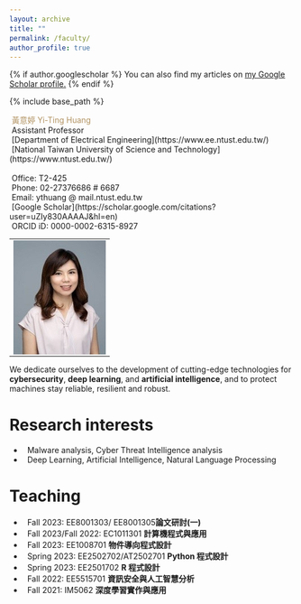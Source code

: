 ```yaml
---
layout: archive
title: ""
permalink: /faculty/
author_profile: true
---
```


{% if author.googlescholar %}
  You can also find my articles on <u><a href="{{author.googlescholar}}">my Google Scholar profile</a>.</u>
{% endif %}

{% include base_path %}


<table style="border:0px">
  <tr>
    <td rowspan="3"><img src="/images/Yi-ting3.jpg" align="left" height="50%"/></td>
  </tr>
  <tr><font color="#b29362"> &nbsp;黃意婷 Yi-Ting Huang</font><br></tr>
  <tr>
    &nbsp;Assistant Professor<br>
    &nbsp;[Department of Electrical Engineering](https://www.ee.ntust.edu.tw/)<br>
    &nbsp;[National Taiwan University of Science and Technology](https://www.ntust.edu.tw/)<br><br>
  </tr>
  <tr>
    &nbsp;Office: T2-425<br>
    &nbsp;Phone: 02-27376686 # 6687<br>   
    &nbsp;Email: ythuang @ mail.ntust.edu.tw<br>
    &nbsp;[Google Scholar](https://scholar.google.com/citations?user=uZIy830AAAAJ&hl=en)<br>
    &nbsp;ORCID iD: 0000-0002-6315-8927<br>
  </tr>
</table>

   

  We dedicate ourselves to the development of cutting-edge technologies for **cybersecurity**, **deep learning**, and **artificial intelligence**, and to protect machines stay reliable, resilient and robust.<br>

<!-- Research interests -->  
# Research interests

  * &nbsp;&nbsp;Malware analysis, Cyber Threat Intelligence analysis
  * &nbsp;&nbsp;Deep Learning, Artificial Intelligence, Natural Language Processing

<!-- Teaching -->

# Teaching

  * &nbsp;&nbsp;Fall 2023: EE8001303/ EE8001305**論文研討(一)**
  * &nbsp;&nbsp;Fall 2023/Fall 2022: EC1011301 **計算機程式與應用**
  * &nbsp;&nbsp;Fall 2023: EE1008701 **物件導向程式設計**
  * &nbsp;&nbsp;Spring 2023: EE2502702/AT2502701 **Python 程式設計**
  * &nbsp;&nbsp;Spring 2023: EE2501702 **R 程式設計**
  * &nbsp;&nbsp;Fall 2022: EE5515701 **資訊安全與人工智慧分析**
  * &nbsp;&nbsp;Fall 2021: IM5062 **深度學習實作與應用**

